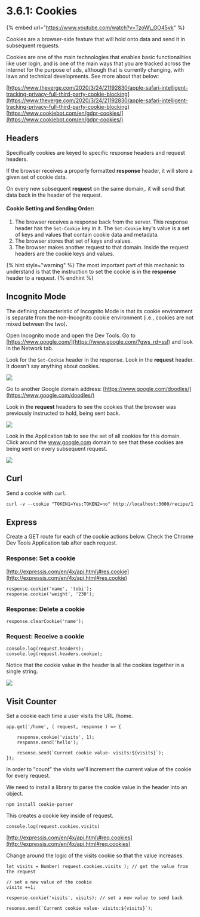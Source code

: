 # 3.6.1: Cookies

{% embed url="https://www.youtube.com/watch?v=TzoW\_GO45vk" %}

Cookies are a browser-side feature that will hold onto data and send it in subsequent requests.

Cookies are one of the main technologies that enables basic functionalities like user login, and is one of the main ways that you are tracked across the internet for the purpose of ads, although that is currently changing, with laws and technical developments. See more about that below:

[https://www.theverge.com/2020/3/24/21192830/apple-safari-intelligent-tracking-privacy-full-third-party-cookie-blocking](https://www.theverge.com/2020/3/24/21192830/apple-safari-intelligent-tracking-privacy-full-third-party-cookie-blocking)  
[https://www.cookiebot.com/en/gdpr-cookies/](https://www.cookiebot.com/en/gdpr-cookies/)

## Headers

Specifically cookies are keyed to specific response headers and request headers.

If the browser receives a properly formatted **response** header, it will store a given set of cookie data.

On every new subsequent **request** on the same domain,. it will send that data back in the header of the request.

#### Cookie Setting and Sending Order:

1. The browser receives a response back from the server. This response header has the `Set-Cookie` key in it. The `Set-Cookie` key's value is a set of keys and values that contain cookie data and metadata.
2. The browser stores that set of keys and values.
3. The browser makes another request to that domain. Inside the request headers are the cookie keys and values.

{% hint style="warning" %}
The most important part of this mechanic to understand is that the instruction to set the cookie is in the **response** header to a request.
{% endhint %}

## Incognito Mode

The defining characteristic of Incognito Mode is that its cookie environment is separate from the non-Incognito cookie environment \(i.e., cookies are not mixed between the two\).

Open Incognito mode and open the Dev Tools. Go to [https://www.google.com/](https://www.google.com/?gws_rd=ssl) and look in the Network tab.

Look for the `Set-Cookie` header in the response. Look in the **request** header. It doesn't say anything about cookies.

![](../../.gitbook/assets/screen-shot-2020-11-17-at-8.28.11-pm.png)

Go to another Google domain address: [https://www.google.com/doodles/](https://www.google.com/doodles/)

Look in the **request** headers to see the cookies that the browser was previously instructed to hold, being sent back.

![](../../.gitbook/assets/screen-shot-2020-11-17-at-8.28.57-pm.png)

Look in the Application tab to see the set of all cookies for this domain. Click around the www.google.com domain to see that these cookies are being sent on every subsequent request.

![](../../.gitbook/assets/screen-shot-2020-11-17-at-8.30.38-pm.png)

## Curl

Send a cookie with `curl`.

```text
curl -v --cookie "TOKEN1=Yes;TOKEN2=no" http://localhost:3000/recipe/1
```

## Express

Create a GET route for each of the cookie actions below. Check the Chrome Dev Tools Application tab after each request.

### Response: Set a cookie

[http://expressjs.com/en/4x/api.html\#res.cookie](http://expressjs.com/en/4x/api.html#res.cookie)

```text
response.cookie('name', 'tobi');
response.cookie('weight', '230');
```

### Response: Delete a cookie

```text
response.clearCookie('name');
```

### Request: Receive a cookie

```text
console.log(request.headers);
console.log(request.headers.cookie);
```

Notice that the cookie value in the header is all the cookies together in a single string.

![](../../.gitbook/assets/cookies.jpg)

## Visit Counter

Set a cookie each time a user visits the URL /home.

```text
app.get('/home', ( request, response ) => {

    response.cookie('visits', 1);
    response.send('hello');
    
    resonse.send(`Current cookie value- visits:${visits}`);
});
```

In order to "count" the visits we'll increment the current value of the cookie for every request.

We need to install a library to parse the cookie value in the header into an object.

```text
npm install cookie-parser
```

This creates a cookie key inside of request.

```text
console.log(request.cookies.visits)
```

[http://expressjs.com/en/4x/api.html\#req.cookies](http://expressjs.com/en/4x/api.html#req.cookies)  
  
Change around the logic of the visits cookie so that the value increases.

```text
let visits = Number( request.cookies.visits ); // get the value from the request

// set a new value of the cookie
visits +=1;

response.cookie('visits', visits); // set a new value to send back

resonse.send(`Current cookie value- visits:${visits}`);
```


